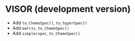 # VISOR (development version)

* Add `to_ChemoSpec()`, `to_hyperSpec()`
* Add `matrix_to_ChemoSpec()`
* Add `simplerspec_to_ChemoSpec()`
